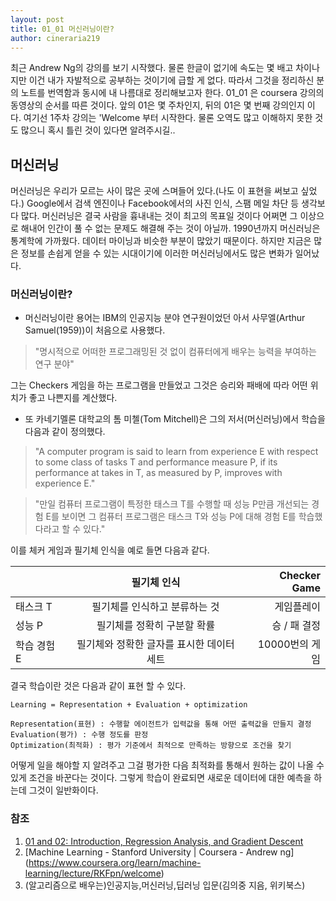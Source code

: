 ```yaml
---
layout: post
title: 01_01 머신러닝이란?
author: cineraria219
---
```



 최근 Andrew Ng의 강의를 보기 시작했다. 물론 한글이 없기에 속도는 몇 배고 차이나지만 이건 내가 자발적으로 공부하는 것이기에 급할 게 없다. 따라서 그것을 정리하신 분의 노트를 번역함과 동시에 내 나름대로 정리해보고자 한다. 01_01 은 coursera 강의의 동영상의 순서를 따른 것이다. 앞의 01은 몇 주차인지, 뒤의 01은 몇 번째 강의인지 이다. 여기선 1주차 강의는 'Welcome 부터 시작한다. 물론 오역도 많고 이해하지 못한 것도 많으니 혹시 틀린 것이 있다면 알려주시길..


## 머신러닝
 머신러닝은 우리가 모르는 사이 많은 곳에 스며들어 있다.(나도 이 표현을 써보고 싶었다.) Google에서 검색 엔진이나 Facebook에서의 사진 인식, 스팸 메일 차단 등 생각보다 많다. 머신러닝은 결국 사람을 흉내내는 것이 최고의 목표일 것이다 어쩌면 그 이상으로 해내어 인간이 풀 수 없는 문제도 해결해 주는 것이 아닐까. 1990년까지 머신러닝은 통계학에 가까웠다. 데이터 마이닝과 비슷한 부분이 많았기 때문이다. 하지만 지금은 많은 정보를 손쉽게 얻을 수 있는 시대이기에 이러한 머신러닝에서도 많은 변화가 일어났다.



### 머신러닝이란?
* 머신러닝이란 용어는 IBM의 인공지능 분야 연구원이었던 아서 사무엘(Arthur Samuel(1959))이 처음으로 사용했다.

>"명시적으로 어떠한 프로그래밍된 것 없이 컴퓨터에게 배우는 능력을 부여하는 연구 분야"

그는 Checkers 게임을 하는 프로그램을 만들었고 그것은 승리와 패배에 따라 어떤 위치가 좋고 나쁜지를 계산했다.



* 또 카네기멜론 대학교의 톰 미첼(Tom Mitchell)은 그의 저서(머신러닝)에서 학습을 다음과 같이 정의했다.

>"A computer program is said to learn from experience E with respect to some class of tasks T and performance measure P, if its performance at takes in T, as measured by P, improves with experience E."

>"만일 컴퓨터 프로그램이 특정한 태스크 T를 수행할 때 성능 P만큼 개선되는 경험 E를 보이면 그 컴퓨터 프로그램은 태스크 T와 성능 P에 대해 경험 E를 학습했다라고 할 수 있다."

이를 체커 게임과 필기체 인식을 예로 들면 다음과 같다.

|  | 필기체 인식 | Checker Game |
| ------------- |:-------------:| -----:|
| 태스크 T | 필기체를 인식하고 분류하는 것 | 게임플레이 |
| 성능 P | 필기체를 정확히 구분할 확률 | 승 / 패 결정 |
| 학습 경험 E | 필기체와 정확한 글자를 표시한 데이터 세트 | 10000번의 게임 |

결국 학습이란 것은 다음과 같이 표현 할 수 있다.

```
Learning = Representation + Evaluation + optimization

Representation(표현) : 수행할 에이전트가 입력값을 통해 어떤 출력값을 만들지 결정
Evaluation(평가) : 수행 정도를 판정
Optimization(최적화) : 평가 기준에서 최적으로 만족하는 방향으로 조건을 찾기
```
어떻게 일을 해야할 지 알려주고 그걸 평가한 다음 최적화를 통해서 원하는 값이 나올 수 있게 조건을 바꾼다는 것이다. 그렇게 학습이 완료되면 새로운 데이터에 대한 예측을 하는데 그것이 일반화이다.




### 참조
1. [01 and 02: Introduction, Regression Analysis, and Gradient Descent](http://www.holehouse.org/mlclass/01_02_Introduction_regression_analysis_and_gr.html)
2. [Machine Learning - Stanford University | Coursera - Andrew ng]
(https://www.coursera.org/learn/machine-learning/lecture/RKFpn/welcome)
3. (알고리즘으로 배우는)인공지능,머신러닝,딥러닝 입문(김의중 지음, 위키북스)

